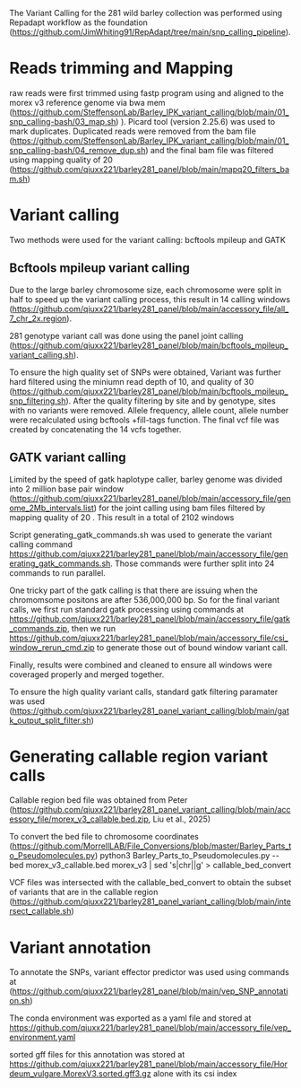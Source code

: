 The Variant Calling for the 281 wild barley collection was performed using Repadapt workflow as the foundation (https://github.com/JimWhiting91/RepAdapt/tree/main/snp_calling_pipeline). 

# Reads trimming and Mapping

raw reads were first trimmed using fastp program using and aligned to the morex v3 reference genome via bwa mem (https://github.com/SteffensonLab/Barley_IPK_variant_calling/blob/main/01_snp_calling-bash/03_map.sh) ). Picard tool (version 2.25.6) was used to mark duplicates. Duplicated reads were removed from the bam file (https://github.com/SteffensonLab/Barley_IPK_variant_calling/blob/main/01_snp_calling-bash/04_remove_dup.sh) and the final bam file was filtered using mapping quality of 20 (https://github.com/qiuxx221/barley281_panel/blob/main/mapq20_filters_bam.sh)

# Variant calling
Two methods were used for the variant calling: bcftools mpileup and GATK

## Bcftools mpileup variant calling

Due to the large barley chromosome size, each chromosome were split in half to speed up the variant calling process, this result in 14 calling windows (https://github.com/qiuxx221/barley281_panel/blob/main/accessory_file/all_7_chr_2x.region).

281 genotype variant call was done using the panel joint calling (https://github.com/qiuxx221/barley281_panel/blob/main/bcftools_mpileup_variant_calling.sh). 

To ensure the high quality set of SNPs were obtained, Variant was further hard filtered using the miniumn read depth of 10, and quality of 30 (https://github.com/qiuxx221/barley281_panel/blob/main/bcftools_mpileup_snp_filtering.sh). After the quality filtering by site and by genotype, sites with no variants were removed. Allele frequency, allele count, allele number were recalculated using bcftools +fill-tags function. The final vcf file was created by concatenating the 14 vcfs together.

## GATK variant calling

Limited by the speed of gatk haplotype caller, barley genome was divided into 2 million base pair window (https://github.com/qiuxx221/barley281_panel/blob/main/accessory_file/genome_2Mb_intervals.list) for the joint calling using bam files filtered by mapping quality of 20 . This result in a total of 2102 windows

Script generating_gatk_commands.sh was used to generate the variant calling command https://github.com/qiuxx221/barley281_panel/blob/main/accessory_file/generating_gatk_commands.sh. Those commands were further split into 24 commands to run parallel. 

One tricky part of the gatk calling is that there are issuing when the chromomsome positons are after 536,000,000 bp. So for the final variant calls, we first run standard gatk processing using commands at https://github.com/qiuxx221/barley281_panel/blob/main/accessory_file/gatk_commands.zip, then we run https://github.com/qiuxx221/barley281_panel/blob/main/accessory_file/csi_window_rerun_cmd.zip to generate those out of bound window variant call. 

Finally, results were combined and cleaned to ensure all windows were coveraged properly and merged together. 

To ensure the high quality variant calls, standard gatk filtering paramater was used (https://github.com/qiuxx221/barley281_panel_variant_calling/blob/main/gatk_output_split_filter.sh)


# Generating callable region variant calls

Callable region bed file was obtained from Peter (https://github.com/qiuxx221/barley281_panel_variant_calling/blob/main/accessory_file/morex_v3_callable.bed.zip, Liu et al., 2025)

To convert the bed file to chromosome coordinates (https://github.com/MorrellLAB/File_Conversions/blob/master/Barley_Parts_to_Pseudomolecules.py)
python3 Barley_Parts_to_Pseudomolecules.py --bed morex_v3_callable.bed morex_v3 | sed 's|chr||g' > callable_bed_convert

VCF files was intersected with the callable_bed_convert to obtain the subset of variants that are in the callable region
(https://github.com/qiuxx221/barley281_panel_variant_calling/blob/main/intersect_callable.sh)


# Variant annotation

To annotate the SNPs, variant effector predictor was used using commands at (https://github.com/qiuxx221/barley281_panel/blob/main/vep_SNP_annotation.sh)

The conda environment was exported as a yaml file and stored at https://github.com/qiuxx221/barley281_panel/blob/main/accessory_file/vep_environment.yaml

sorted gff files for this annotation was stored at https://github.com/qiuxx221/barley281_panel/blob/main/accessory_file/Hordeum_vulgare.MorexV3.sorted.gff3.gz alone with its csi index 





